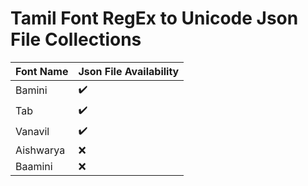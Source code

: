 # Tamil Font RegEx to Unicode Json File Collections

| Font Name    | Json File Availability |
|--------------|------------------------|
| Bamini     | ✔️  |
| Tab        | ✔️  |
| Vanavil    | ✔️  |
| Aishwarya  | ❌  |
| Baamini    | ❌  |


